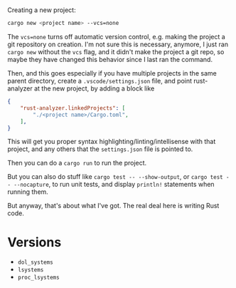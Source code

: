 # 

Creating a new project: 

```bash 
cargo new <project name> --vcs=none
```

The `vcs=none` turns off automatic version control, e.g. making the project a git repository on creation. I'm not sure this is necessary, anymore, I just ran `cargo new` without the `vcs` flag, and it didn't make the project a git repo, so maybe they have changed this behavior since I last ran the command. 


Then, and this goes especially if you have multiple projects in the same parent directory, create a `.vscode/settings.json` file, and point rust-analyzer at the new project, by adding a block like 

```json
{
    "rust-analyzer.linkedProjects": [        
        "./<project name>/Cargo.toml",        
    ],
}     
```

This will get you proper syntax highlighting/linting/intellisense with that project, and any others that the `settings.json` file is pointed to. 

Then you can do a `cargo run` to run the project. 

But you can also do stuff like `cargo test -- --show-output`, or `cargo test -- --nocapture`, to run unit tests, and display `println!` statements when running them. 

But anyway, that's about what I've got. The real deal here is writing Rust code. 

# Versions 
- `dol_systems`
- `lsystems`
- `proc_lsystems`

